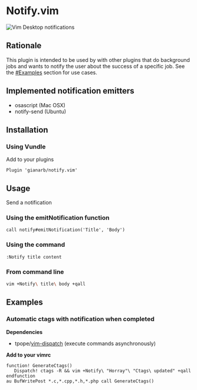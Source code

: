 # Notify.vim

![Vim Desktop notifications][screencast]

## Rationale
This plugin is intended to be used by with other plugins that do background jobs and wants to notify the user about the success of a specific job.
See the [#Examples](#examples) section for use cases.

## Implemented notification emitters
- osascript (Mac OSX)
- notify-send (Ubuntu)

## Installation

### Using Vundle
Add to your plugins

```
Plugin 'gianarb/notify.vim'
```

## Usage
Send a notification

### Using the emitNotification function

```vim
call notify#emitNotification('Title', 'Body')
```

### Using the command

```vim
:Notify title content
```

### From command line

```bash
vim +Notify\ title\ body +qall
```

## Examples

### Automatic ctags with notification when completed

**Dependencies**

- tpope/[vim-dispatch](https://github.com/tpope/vim-dispatch) (execute commands asynchronously)

**Add to your vimrc**

```vim
function! GenerateCtags()
   Dispatch! ctags -R && vim +Notify\ "Horray"\ "Ctags\ updated" +qall
endfunction
au BufWritePost *.c,*.cpp,*.h,*.php call GenerateCtags()
```


[screencast]: http://i.imgur.com/7iyrMrx.gif
